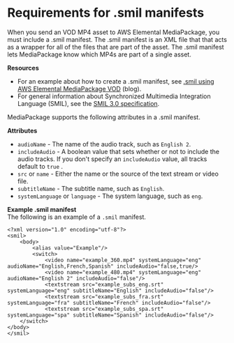 # Requirements for \.smil manifests<a name="supported-inputs-vod-smil"></a>

When you send an VOD MP4 asset to AWS Elemental MediaPackage, you must include a \.smil manifest\. The \.smil manifest is an XML file that that acts as a wrapper for all of the files that are part of the asset\. The \.smil manifest lets MediaPackage know which MP4s are part of a single asset\.

**Resources**
+ For an example about how to create a \.smil manifest, see [\.smil using AWS Elemental MediaPackage VOD](https://aws.amazon.com/blogs/media/smil-using-aws-elemental-mediapackage-vod/) \(blog\)\.
+ For general information about Synchronized Multimedia Integration Language \(SMIL\), see the [SMIL 3\.0 specification](https://www.w3.org/TR/SMIL/)\.

MediaPackage supports the following attributes in a \.smil manifest\.

**Attributes**
+ `audioName` \- The name of the audio track, such as `English 2`\.
+ `includeAudio` \- A boolean value that sets whether or not to include the audio tracks\. If you don't specify an `includeAudio` value, all tracks default to `true` \.
+ `src` or `name` \- Either the name or the source of the text stream or video file\.
+ `subtitleName` \- The subtitle name, such as `English`\.
+ `systemLanguage` or `language` \- The system language, such as `eng`\.

**Example \.smil manifest**  
The following is an example of a `.smil` manifest\.   

```
<?xml version="1.0" encoding="utf-8"?>
<smil>
    <body>
        <alias value="Example"/>
        <switch>
            <video name="example_360.mp4" systemLanguage="eng" audioName="English,French,Spanish" includeAudio="false,true/>
            <video name="example_480.mp4" systemLanguage="eng" audioName="English 2" includeAudio="false"/>
            <textstream src="example_subs_eng.srt" systemLanguage="eng" subtitleName="English" includeAudio="false"/>
            <textstream src="example_subs_fra.srt" systemLanguage="fra" subtitleName="French" includeAudio="false"/>
            <textstream src="example_subs_spa.srt" systemLanguage="spa" subtitleName="Spanish" includeAudio="false"/>
    </switch>
</body>
</smil>
```